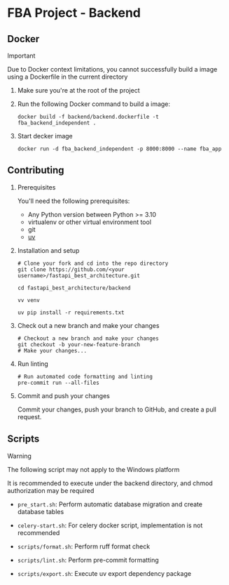 # FBA Project - Backend

## Docker

> [!IMPORTANT]
> Due to Docker context limitations, you cannot successfully build a image using a Dockerfile in the current directory

1. Make sure you're at the root of the project
2. Run the following Docker command to build a image:

   ```shell
   docker build -f backend/backend.dockerfile -t fba_backend_independent .
   ```

3. Start decker image

   ```shell
   docker run -d fba_backend_independent -p 8000:8000 --name fba_app
   ```

## Contributing

1. Prerequisites

   You'll need the following prerequisites:
    - Any Python version between Python >= 3.10
    - virtualenv or other virtual environment tool
    - git
    - [uv](https://docs.astral.sh/uv/getting-started/installation/)

2. Installation and setup

   ```shell
   # Clone your fork and cd into the repo directory
   git clone https://github.com/<your username>/fastapi_best_architecture.git
   
   cd fastapi_best_architecture/backend
   
   vv venv
   
   uv pip install -r requirements.txt
   ```

3. Check out a new branch and make your changes

   ```shell
   # Checkout a new branch and make your changes
   git checkout -b your-new-feature-branch
   # Make your changes...
   ```

4. Run linting

   ```shell
   # Run automated code formatting and linting
   pre-commit run --all-files
   ```

5. Commit and push your changes

   Commit your changes, push your branch to GitHub, and create a pull request.

## Scripts

> [!WARNING]
>
> The following script may not apply to the Windows platform
>
> It is recommended to execute under the backend directory, and chmod authorization may be required

- `pre_start.sh`: Perform automatic database migration and create database tables

- `celery-start.sh`: For celery docker script, implementation is not recommended

- `scripts/format.sh`: Perform ruff format check

- `scripts/lint.sh`: Perform pre-commit formatting

- `scripts/export.sh`: Execute uv export dependency package

